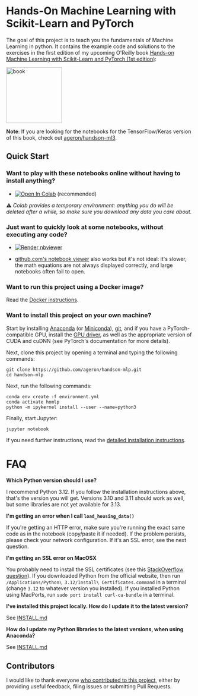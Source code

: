 # Hands-On Machine Learning with Scikit-Learn and PyTorch

The goal of this project is to teach you the fundamentals of Machine Learning in
python. It contains the example code and solutions to the exercises in the first edition of my upcoming O'Reilly book [Hands-on Machine Learning with Scikit-Learn and PyTorch (1st edition)](https://geron.ai/er):

<a href="https://geron.ai/er"><img src="https://www.oreilly.com/covers/urn:orm:book:9798341607972/400w/" title="book" width="150" border="0" /></a>

**Note**: If you are looking for the notebooks for the TensorFlow/Keras version of this book, check out [ageron/handson-ml3](https://github.com/ageron/handson-ml3).

## Quick Start

### Want to play with these notebooks online without having to install anything?

- <a href="https://colab.research.google.com/github/ageron/handson-mlp/blob/main/" target="_parent"><img src="https://colab.research.google.com/assets/colab-badge.svg" alt="Open In Colab"/></a> (recommended)

⚠ _Colab provides a temporary environment: anything you do will be deleted after a while, so make sure you download any data you care about._

### Just want to quickly look at some notebooks, without executing any code?

- <a href="https://nbviewer.jupyter.org/github/ageron/handson-mlp/blob/main/index.ipynb"><img src="https://raw.githubusercontent.com/jupyter/design/master/logos/Badges/nbviewer_badge.svg" alt="Render nbviewer" /></a>

- [github.com's notebook viewer](https://github.com/ageron/handson-mlp/blob/main/index.ipynb) also works but it's not ideal: it's slower, the math equations are not always displayed correctly, and large notebooks often fail to open.

### Want to run this project using a Docker image?

Read the [Docker instructions](https://github.com/ageron/handson-mlp/tree/main/docker).

### Want to install this project on your own machine?

Start by installing [Anaconda](https://www.anaconda.com/products/distribution) (or [Miniconda](https://docs.conda.io/en/latest/miniconda.html)), [git](https://git-scm.com/downloads), and if you have a PyTorch-compatible GPU, install the [GPU driver](https://www.nvidia.com/Download/index.aspx), as well as the appropriate version of CUDA and cuDNN (see PyTorch's documentation for more details).

Next, clone this project by opening a terminal and typing the following commands:

    git clone https://github.com/ageron/handson-mlp.git
    cd handson-mlp

Next, run the following commands:

    conda env create -f environment.yml
    conda activate homlp
    python -m ipykernel install --user --name=python3

Finally, start Jupyter:

    jupyter notebook

If you need further instructions, read the [detailed installation instructions](INSTALL.md).

# FAQ

**Which Python version should I use?**

I recommend Python 3.12. If you follow the installation instructions above, that's the version you will get. Versions 3.10 and 3.11 should work as well, but some libraries are not yet available for 3.13.

**I'm getting an error when I call `load_housing_data()`**

If you're getting an HTTP error, make sure you're running the exact same code as in the notebook (copy/paste it if needed). If the problem persists, please check your network configuration. If it's an SSL error, see the next question.

**I'm getting an SSL error on MacOSX**

You probably need to install the SSL certificates (see this [StackOverflow question](https://stackoverflow.com/questions/27835619/urllib-and-ssl-certificate-verify-failed-error)). If you downloaded Python from the official website, then run `/Applications/Python\ 3.12/Install\ Certificates.command` in a terminal (change `3.12` to whatever version you installed). If you installed Python using MacPorts, run `sudo port install curl-ca-bundle` in a terminal.

**I've installed this project locally. How do I update it to the latest version?**

See [INSTALL.md](INSTALL.md)

**How do I update my Python libraries to the latest versions, when using Anaconda?**

See [INSTALL.md](INSTALL.md)

## Contributors

I would like to thank everyone [who contributed to this project](https://github.com/ageron/handson-mlp/graphs/contributors), either by providing useful feedback, filing issues or submitting Pull Requests.

